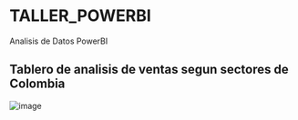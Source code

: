 # TALLER_POWERBI
Analisis de Datos PowerBI

## Tablero de analisis de ventas segun sectores de Colombia
![image](https://github.com/user-attachments/assets/2784f50a-7265-4234-ba60-30dfc4fcfce5)


